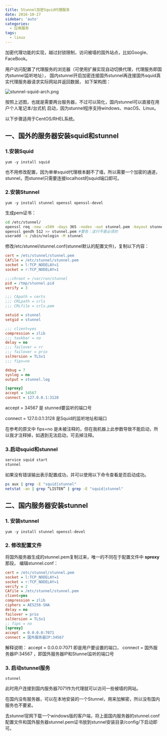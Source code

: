 ```yaml
---
title: Stunnel加密Squid代理服务
date: 2016-10-27
sidebar: 'auto'
categories:
  - 应用服务
tags:
  - linux
---
```


加密代理功能的实现，越过封锁限制，访问被墙的国外站点，比如Google、FaceBook。

用户访问配置了代理服务的浏览器（可使用扩展实现自动切换代理，代理服务即国内stunnel监听地址），
国内stunnel开启加密连接国外stunnel再连接国外squid真实代理服务器请求实际网站并返回数据，
如下架构图：

![stunnel-squid-arch.png](https://static.saintic.com/picbed/staugur/2020/12/08/stunnel-squid-arch.png) 

按照上述图，也就是需要两台服务器，不过可以简化，国内stunnel可以直接在用户个人笔记本/台式机
启动，因为stunnel程序支持windows、macOS、Linux。

以下步骤适用于CentOS/RHEL系统。

## 一、国外的服务器安装squid和stunnel

### 1.安装Squid

`yum -y install squid`

也不用修改配置，因为单单squid代理根本翻不了墙，所以需要一个加密的通道，stunnel，而stunnel只需要连接localhost的squid端口即可。

### 2.安装Stunnel

`yum -y install stunnel openssl openssl-devel`

生成pem证书：

```bash
cd /etc/stunnel/
openssl req -new -x509 -days 365 -nodes -out stunnel.pem -keyout stunnel.pem
openssl gendh 512 >> stunnel.pem #警告：这行不是必须的
useradd -s /sbin/nologin -M stunnel
```

修改/etc/stunnel/stunnel.conf(stunnel默认的配置文件)，复制以下内容：

```ini
cert = /etc/stunnel/stunnel.pem
CAfile = /etc/stunnel/stunnel.pem
socket = l:TCP_NODELAY=1
socket = r:TCP_NODELAY=1

;;;chroot = /var/run/stunnel
pid = /tmp/stunnel.pid
verify = 3

;;; CApath = certs
;;; CRLpath = crls
;;; CRLfile = crls.pem

setuid = stunnel
setgid = stunnel

;;; client=yes
compression = zlib
;;; taskbar = no
delay = no
;;; failover = rr
;;; failover = prio
sslVersion = TLSv1
;;; fips=no

debug = 7
syslog = no
output = stunnel.log

[sproxy]
accept = 34567
connect = 127.0.0.1:3128
```

accept = 34567 是 stunned要监听的端口号

connect = 127.0.0.1:3128 是Squid的监听地址和端口

在参考的原文中 fips=no 是未被注释的，但在我机器上此参数导致不能启动，所以我才注释掉，如遇到无法启动，可去掉注释。

### 3.启动squid和stunnel

```bash
service squid start
stunnel
```

如果没有错误输出表示配置成功，并可以使用以下命令查看是否启动成功。

```bash
ps aux | grep -E "squid|stunnel"
netstat -an | grep “LISTEN” | grep -E "squid|stunnel"
```

## 二、国内服务器安装stunnel

### 1. 安装stunnel

`yum -y install stunnel openssl-devel`

### 2. 修改配置文件
将国外服务器生成的stunnel.pem复制过来，唯一的不同在于配置文件中 **sproxy** 那段，
编辑stunnel.conf：

```ini
cert = /etc/stunnel/stunnel.pem
socket = l:TCP_NODELAY=1
socket = r:TCP_NODELAY=1
verify = 2
CAfile = /etc/stunnel/stunnel.pem
client=yes
compression = zlib
ciphers = AES256-SHA
delay = no
failover = prio
sslVersion = TLSv1
;; fips = no
[sproxy]
accept  = 0.0.0.0:7071
connect = 国外服务器IP:34567
```

解释说明：
accept = 0.0.0.0:7071 即是用户要设置的端口，
connect = 国外服务器IP:34567 ，即国外服务器IP和Stunnel监听的端口号

### 3. 启动stunnel服务

`stunnel`

此时用户连接到国内服务器7071作为代理就可以访问一些被墙的网站。

在国内没有服务器，可以在本地安装的一个Stunnel，用来加解密，所以没有国内服务也不要紧。

去stunnel官网下载一个windows版的客户端，将上面国内服务器的stunnel.conf配置文件和国外服务器stunnel.pem证书放到stunnel安装目录/config/下启动即可。
